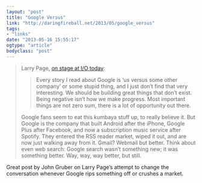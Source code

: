 ```yaml
---
layout: "post"
title: "Google Versus"
link: "http://daringfireball.net/2013/05/google_versus"
tags: 
- "links"
date: "2013-05-16 15:55:17"
ogtype: "article"
bodyclass: "post"
---
```


> Larry Page, [on stage at I/O today](http://thenextweb.com/google/2013/05/15/google-glass/):
> 
> > Every story I read about Google is ‘us versus some other company’ or some stupid thing, and I just don’t find that very interesting. We should be building great things that don’t exist. Being negative isn’t how we make progress. Most important things are not zero sum, there is a lot of opportunity out there.
> 
> Google fans seem to eat this kumbaya stuff up, to really believe it. But Google is the company that built Android after the iPhone, Google Plus after Facebook, and now a subscription music service after Spotify. They entered the RSS reader market, wiped it out, and are now just walking away from it. Gmail? Webmail but better. Think about even web search: Google search wasn’t something new; it was something better. Way, way, way better, but still.

Great post by John Gruber on Larry Page’s attempt to change the conversation whenever Google rips something off or crushes a market.